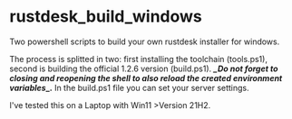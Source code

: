 # rustdesk_build_windows

Two powershell scripts to build your own rustdesk installer for windows.

The process is splitted in two: first installing the toolchain (tools.ps1), second is building the official 1.2.6 version (build.ps1). ***_*Do not forget to closing and reopening the shell to also reload the created environment variables**_.** In the build.ps1 file you can set your server settings.

I've tested this on a Laptop with Win11 >Version 21H2.
